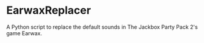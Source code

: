 # EarwaxReplacer
A Python script to replace the default sounds in The Jackbox Party Pack 2's game Earwax.

